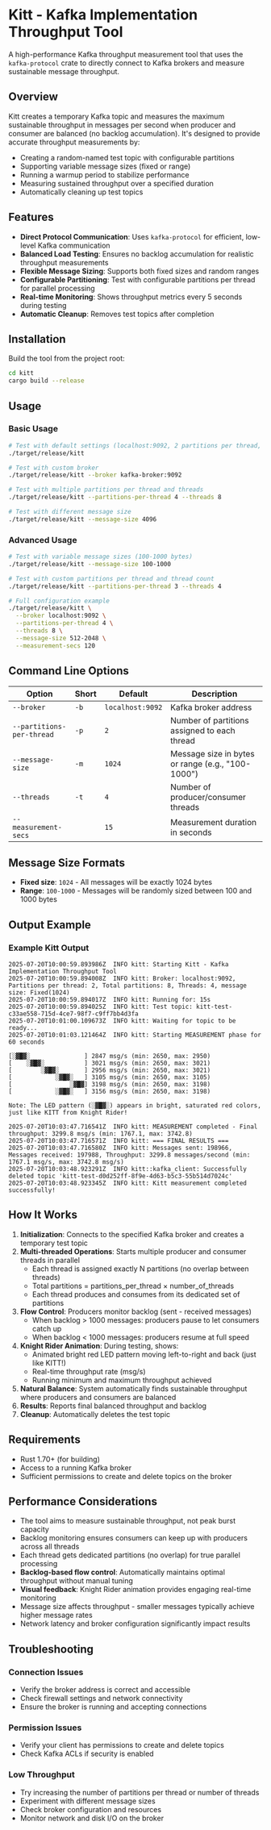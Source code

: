 # Kitt - Kafka Implementation Throughput Tool

A high-performance Kafka throughput measurement tool that uses the `kafka-protocol` crate to directly connect to Kafka brokers and measure sustainable message throughput.

## Overview

Kitt creates a temporary Kafka topic and measures the maximum sustainable throughput in messages per second when producer and consumer are balanced (no backlog accumulation). It's designed to provide accurate throughput measurements by:

- Creating a random-named test topic with configurable partitions
- Supporting variable message sizes (fixed or range)
- Running a warmup period to stabilize performance
- Measuring sustained throughput over a specified duration
- Automatically cleaning up test topics

## Features

- **Direct Protocol Communication**: Uses `kafka-protocol` for efficient, low-level Kafka communication
- **Balanced Load Testing**: Ensures no backlog accumulation for realistic throughput measurements
- **Flexible Message Sizing**: Supports both fixed sizes and random ranges
- **Configurable Partitioning**: Test with configurable partitions per thread for parallel processing
- **Real-time Monitoring**: Shows throughput metrics every 5 seconds during testing
- **Automatic Cleanup**: Removes test topics after completion

## Installation

Build the tool from the project root:

```bash
cd kitt
cargo build --release
```

## Usage

### Basic Usage

```bash
# Test with default settings (localhost:9092, 2 partitions per thread, 1024 byte messages, 4 threads)
./target/release/kitt

# Test with custom broker
./target/release/kitt --broker kafka-broker:9092

# Test with multiple partitions per thread and threads
./target/release/kitt --partitions-per-thread 4 --threads 8

# Test with different message size
./target/release/kitt --message-size 4096
```

### Advanced Usage

```bash
# Test with variable message sizes (100-1000 bytes)
./target/release/kitt --message-size 100-1000

# Test with custom partitions per thread and thread count
./target/release/kitt --partitions-per-thread 3 --threads 4

# Full configuration example
./target/release/kitt \
  --broker localhost:9092 \
  --partitions-per-thread 4 \
  --threads 8 \
  --message-size 512-2048 \
  --measurement-secs 120
```

## Command Line Options

| Option | Short | Default | Description |
|--------|-------|---------|-------------|
| `--broker` | `-b` | `localhost:9092` | Kafka broker address |
| `--partitions-per-thread` | `-p` | `2` | Number of partitions assigned to each thread |
| `--message-size` | `-m` | `1024` | Message size in bytes or range (e.g., "100-1000") |
| `--threads` | `-t` | `4` | Number of producer/consumer threads |
| `--measurement-secs` | | `15` | Measurement duration in seconds |

## Message Size Formats

- **Fixed size**: `1024` - All messages will be exactly 1024 bytes
- **Range**: `100-1000` - Messages will be randomly sized between 100 and 1000 bytes

## Output Example
### Example Kitt Output

```
2025-07-20T10:00:59.893986Z  INFO kitt: Starting Kitt - Kafka Implementation Throughput Tool
2025-07-20T10:00:59.894008Z  INFO kitt: Broker: localhost:9092, Partitions per thread: 2, Total partitions: 8, Threads: 4, message size: Fixed(1024)
2025-07-20T10:00:59.894017Z  INFO kitt: Running for: 15s
2025-07-20T10:00:59.894025Z  INFO kitt: Test topic: kitt-test-c33ae558-715d-4ce7-98f7-c9ff7bb4d3fa
2025-07-20T10:01:00.109673Z  INFO kitt: Waiting for topic to be ready...
2025-07-20T10:01:03.121464Z  INFO kitt: Starting MEASUREMENT phase for 60 seconds

[░▓█▓░               ] 2847 msg/s (min: 2650, max: 2950)
[    ░▓█▓░           ] 3021 msg/s (min: 2650, max: 3021)
[        ░▓█▓░       ] 2956 msg/s (min: 2650, max: 3021)
[            ░▓█▓░   ] 3105 msg/s (min: 2650, max: 3105)
[                ░▓█▓] 3198 msg/s (min: 2650, max: 3198)
[            ░▓█▓░   ] 3156 msg/s (min: 2650, max: 3198)

Note: The LED pattern (░▓█▓░) appears in bright, saturated red colors, just like KITT from Knight Rider!

2025-07-20T10:03:47.716541Z  INFO kitt: MEASUREMENT completed - Final throughput: 3299.8 msg/s (min: 1767.1, max: 3742.8)
2025-07-20T10:03:47.716571Z  INFO kitt: === FINAL RESULTS ===
2025-07-20T10:03:47.716580Z  INFO kitt: Messages sent: 198966, Messages received: 197988, Throughput: 3299.8 messages/second (min: 1767.1 msg/s, max: 3742.8 msg/s)
2025-07-20T10:03:48.923291Z  INFO kitt::kafka_client: Successfully deleted topic 'kitt-test-d0d252ff-8f9e-4d63-b5c3-55b514d7024c'
2025-07-20T10:03:48.923345Z  INFO kitt: Kitt measurement completed successfully!
```

## How It Works

1. **Initialization**: Connects to the specified Kafka broker and creates a temporary test topic
2. **Multi-threaded Operations**: Starts multiple producer and consumer threads in parallel
   - Each thread is assigned exactly N partitions (no overlap between threads)
   - Total partitions = partitions_per_thread × number_of_threads
   - Each thread produces and consumes from its dedicated set of partitions
3. **Flow Control**: Producers monitor backlog (sent - received messages)
   - When backlog > 1000 messages: producers pause to let consumers catch up
   - When backlog < 1000 messages: producers resume at full speed
4. **Knight Rider Animation**: During testing, shows:
   - Animated bright red LED pattern moving left-to-right and back (just like KITT!)
   - Real-time throughput rate (msg/s)
   - Running minimum and maximum throughput achieved
5. **Natural Balance**: System automatically finds sustainable throughput where producers and consumers are balanced
6. **Results**: Reports final balanced throughput and backlog
7. **Cleanup**: Automatically deletes the test topic

## Requirements

- Rust 1.70+ (for building)
- Access to a running Kafka broker
- Sufficient permissions to create and delete topics on the broker

## Performance Considerations

- The tool aims to measure sustainable throughput, not peak burst capacity
- Backlog monitoring ensures consumers can keep up with producers across all threads
- Each thread gets dedicated partitions (no overlap) for true parallel processing
- **Backlog-based flow control**: Automatically maintains optimal throughput without manual tuning
- **Visual feedback**: Knight Rider animation provides engaging real-time monitoring
- Message size affects throughput - smaller messages typically achieve higher message rates
- Network latency and broker configuration significantly impact results

## Troubleshooting

### Connection Issues
- Verify the broker address is correct and accessible
- Check firewall settings and network connectivity
- Ensure the broker is running and accepting connections

### Permission Issues
- Verify your client has permissions to create and delete topics
- Check Kafka ACLs if security is enabled

### Low Throughput
- Try increasing the number of partitions per thread or number of threads
- Experiment with different message sizes
- Check broker configuration and resources
- Monitor network and disk I/O on the broker
